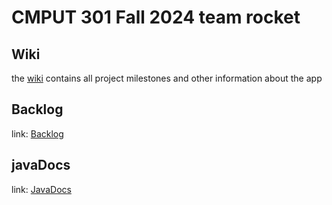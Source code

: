 # CMPUT 301 Fall 2024 team rocket

## Wiki
the [wiki](https://github.com/CMPUT301F24rocket/rocket-launch/wiki) contains all project milestones and other information about the app

## Backlog
link: [Backlog](https://github.com/orgs/CMPUT301F24rocket/projects/1/views/1)

## javaDocs
link: [JavaDocs](docs/index.html)
